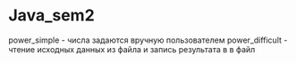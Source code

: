 # Java_sem2
power_simple - числа задаются вручную пользователем
power_difficult - чтение исходных данных из файла и запись результата в в файл